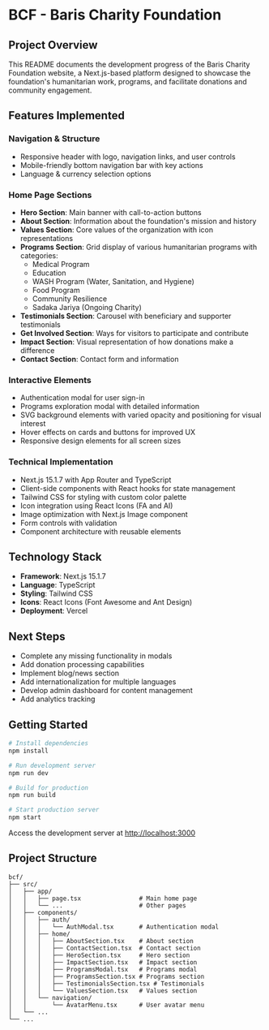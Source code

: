 # BCF - Baris Charity Foundation

## Project Overview

This README documents the development progress of the Baris Charity Foundation website, a Next.js-based platform designed to showcase the foundation's humanitarian work, programs, and facilitate donations and community engagement.

## Features Implemented

### Navigation & Structure
- Responsive header with logo, navigation links, and user controls
- Mobile-friendly bottom navigation bar with key actions
- Language & currency selection options

### Home Page Sections
- **Hero Section**: Main banner with call-to-action buttons
- **About Section**: Information about the foundation's mission and history
- **Values Section**: Core values of the organization with icon representations
- **Programs Section**: Grid display of various humanitarian programs with categories:
  - Medical Program
  - Education
  - WASH Program (Water, Sanitation, and Hygiene)
  - Food Program
  - Community Resilience
  - Sadaka Jariya (Ongoing Charity)
- **Testimonials Section**: Carousel with beneficiary and supporter testimonials
- **Get Involved Section**: Ways for visitors to participate and contribute
- **Impact Section**: Visual representation of how donations make a difference
- **Contact Section**: Contact form and information

### Interactive Elements
- Authentication modal for user sign-in
- Programs exploration modal with detailed information
- SVG background elements with varied opacity and positioning for visual interest
- Hover effects on cards and buttons for improved UX
- Responsive design elements for all screen sizes

### Technical Implementation
- Next.js 15.1.7 with App Router and TypeScript
- Client-side components with React hooks for state management
- Tailwind CSS for styling with custom color palette
- Icon integration using React Icons (FA and AI)
- Image optimization with Next.js Image component
- Form controls with validation
- Component architecture with reusable elements

## Technology Stack
- **Framework**: Next.js 15.1.7
- **Language**: TypeScript
- **Styling**: Tailwind CSS
- **Icons**: React Icons (Font Awesome and Ant Design)
- **Deployment**: Vercel

## Next Steps
- Complete any missing functionality in modals
- Add donation processing capabilities
- Implement blog/news section
- Add internationalization for multiple languages
- Develop admin dashboard for content management
- Add analytics tracking

## Getting Started

```bash
# Install dependencies
npm install

# Run development server
npm run dev

# Build for production
npm run build

# Start production server
npm start
```

Access the development server at [http://localhost:3000](http://localhost:3000)

## Project Structure
```
bcf/
├── src/
│   ├── app/
│   │   ├── page.tsx                # Main home page
│   │   └── ...                     # Other pages
│   ├── components/
│   │   ├── auth/
│   │   │   └── AuthModal.tsx       # Authentication modal
│   │   ├── home/
│   │   │   ├── AboutSection.tsx    # About section
│   │   │   ├── ContactSection.tsx  # Contact section
│   │   │   ├── HeroSection.tsx     # Hero section
│   │   │   ├── ImpactSection.tsx   # Impact section
│   │   │   ├── ProgramsModal.tsx   # Programs modal
│   │   │   ├── ProgramsSection.tsx # Programs section
│   │   │   ├── TestimonialsSection.tsx # Testimonials
│   │   │   └── ValuesSection.tsx   # Values section
│   │   └── navigation/
│   │       └── AvatarMenu.tsx      # User avatar menu
│   └── ...
└── ...
```